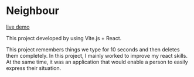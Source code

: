 # Neighbour

[live demo](https://neighbour-three.vercel.app/)

This project developed by using Vite.js + React. 

This project remembers things we type for 10 seconds and then deletes them completely.
In this project, I mainly worked to improve my react skills.
At the same time, it was an application that would enable a person to easily express their situation.

